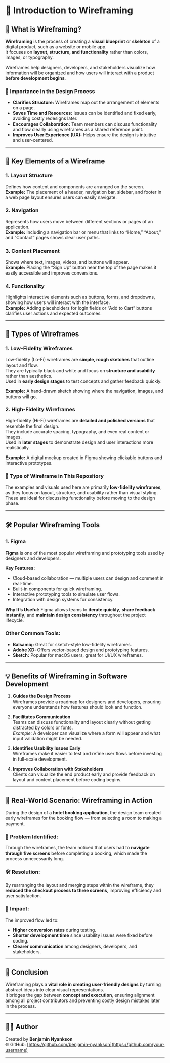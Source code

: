 # 🧩 Introduction to Wireframing

## 📘 What is Wireframing?
**Wireframing** is the process of creating a **visual blueprint** or **skeleton** of a digital product, such as a website or mobile app.  
It focuses on **layout, structure, and functionality** rather than colors, images, or typography.  

Wireframes help designers, developers, and stakeholders visualize how information will be organized and how users will interact with a product **before development begins**.

### 🎯 Importance in the Design Process
- **Clarifies Structure:** Wireframes map out the arrangement of elements on a page.  
- **Saves Time and Resources:** Issues can be identified and fixed early, avoiding costly redesigns later.  
- **Encourages Collaboration:** Team members can discuss functionality and flow clearly using wireframes as a shared reference point.  
- **Improves User Experience (UX):** Helps ensure the design is intuitive and user-centered.

---

## 🧱 Key Elements of a Wireframe

### 1. **Layout Structure**
Defines how content and components are arranged on the screen.  
**Example:** The placement of a header, navigation bar, sidebar, and footer in a web page layout ensures users can easily navigate.

### 2. **Navigation**
Represents how users move between different sections or pages of an application.  
**Example:** Including a navigation bar or menu that links to “Home,” “About,” and “Contact” pages shows clear user paths.

### 3. **Content Placement**
Shows where text, images, videos, and buttons will appear.  
**Example:** Placing the “Sign Up” button near the top of the page makes it easily accessible and improves conversions.

### 4. **Functionality**
Highlights interactive elements such as buttons, forms, and dropdowns, showing how users will interact with the interface.  
**Example:** Adding placeholders for login fields or “Add to Cart” buttons clarifies user actions and expected outcomes.

---

## 🎨 Types of Wireframes

### **1. Low-Fidelity Wireframes**
Low-fidelity (Lo-Fi) wireframes are **simple, rough sketches** that outline layout and flow.  
They are typically black and white and focus on **structure and usability** rather than aesthetics.  
Used in **early design stages** to test concepts and gather feedback quickly.

**Example:** A hand-drawn sketch showing where the navigation, images, and buttons will go.

### **2. High-Fidelity Wireframes**
High-fidelity (Hi-Fi) wireframes are **detailed and polished versions** that resemble the final design.  
They include accurate spacing, typography, and even real content or images.  
Used in **later stages** to demonstrate design and user interactions more realistically.

**Example:** A digital mockup created in Figma showing clickable buttons and interactive prototypes.

### 🧭 Type of Wireframe in This Repository
The examples and visuals used here are primarily **low-fidelity wireframes**, as they focus on layout, structure, and usability rather than visual styling. These are ideal for discussing functionality before moving to the design phase.

---

## 🛠️ Popular Wireframing Tools

### **1. Figma**
**Figma** is one of the most popular wireframing and prototyping tools used by designers and developers.  

**Key Features:**
- Cloud-based collaboration — multiple users can design and comment in real-time.  
- Built-in components for quick wireframing.  
- Interactive prototyping tools to simulate user flows.  
- Integration with design systems for consistency.

**Why It’s Useful:**
Figma allows teams to **iterate quickly**, **share feedback instantly**, and **maintain design consistency** throughout the project lifecycle.

### Other Common Tools:
- **Balsamiq:** Great for sketch-style low-fidelity wireframes.  
- **Adobe XD:** Offers vector-based design and prototyping features.  
- **Sketch:** Popular for macOS users, great for UI/UX wireframes.

---

## 💡 Benefits of Wireframing in Software Development

1. **Guides the Design Process**  
   Wireframes provide a roadmap for designers and developers, ensuring everyone understands how features should look and function.

2. **Facilitates Communication**  
   Teams can discuss functionality and layout clearly without getting distracted by colors or fonts.  
   *Example:* A developer can visualize where a form will appear and what input validation might be needed.

3. **Identifies Usability Issues Early**  
   Wireframes make it easier to test and refine user flows before investing in full-scale development.

4. **Improves Collaboration with Stakeholders**  
   Clients can visualize the end product early and provide feedback on layout and content placement before coding begins.

---

## 🧠 Real-World Scenario: Wireframing in Action

During the design of a **hotel booking application**, the design team created early wireframes for the booking flow — from selecting a room to making a payment.  

### 🚨 Problem Identified:
Through the wireframes, the team noticed that users had to **navigate through five screens** before completing a booking, which made the process unnecessarily long.  

### 🛠️ Resolution:
By rearranging the layout and merging steps within the wireframe, they **reduced the checkout process to three screens**, improving efficiency and user satisfaction.

### 🌟 Impact:
The improved flow led to:
- **Higher conversion rates** during testing.  
- **Shorter development time** since usability issues were fixed before coding.  
- **Clearer communication** among designers, developers, and stakeholders.

---

## 🎯 Conclusion
Wireframing plays a **vital role in creating user-friendly designs** by turning abstract ideas into clear visual representations.  
It bridges the gap between **concept and execution**, ensuring alignment among all project contributors and preventing costly design mistakes later in the process.

---

## 👩‍💻 Author
Created by **Benjamin Nyankson**  
🌐 GitHub: [https://github.com/benjamin-nyankson](https://github.com/your-username)

---
